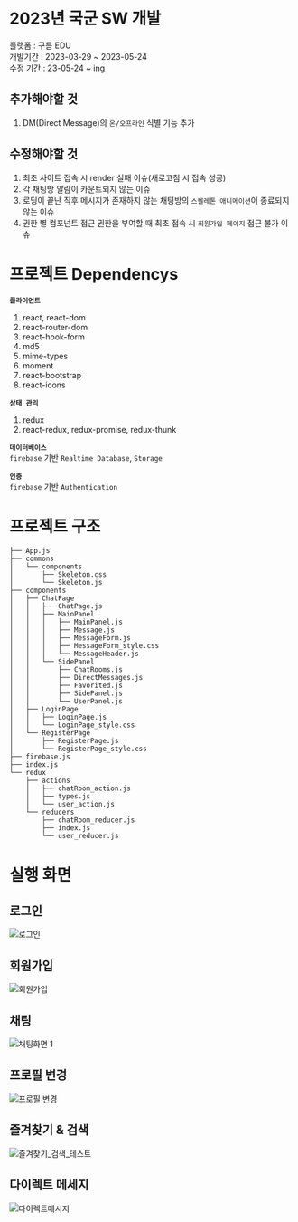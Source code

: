 # 2023년 국군 SW 개발  
플랫폼 : 구름 EDU  
개발기간 : 2023-03-29 ~ 2023-05-24  
수정 기간 : 23-05-24 ~ ing
  
## 추가해야할 것 
1. DM(Direct Message)의 `온/오프라인` 식별 기능 추가  

## 수정해야할 것
1. 최초 사이트 접속 시 render 실패 이슈(새로고침 시 접속 성공)  
2. 각 채팅방 알람이 카운트되지 않는 이슈  
3. 로딩이 끝난 직후 메시지가 존재하지 않는 채팅방의 `스켈레톤 애니메이션`이 종료되지 않는 이슈  
4. 권한 별 컴포넌트 접근 권한을 부여할 때 최초 접속 시 `회원가입 페이지` 접근 불가 이슈  

# 프로젝트 Dependencys
**`클라이언트`**  
1. react, react-dom  
2. react-router-dom  
3. react-hook-form  
4. md5  
5. mime-types  
6. moment  
7. react-bootstrap  
8. react-icons  
  
**`상태 관리`**  
1. redux  
2. react-redux, redux-promise, redux-thunk  

**`데이터베이스`**  
`firebase` 기반 `Realtime Database`, `Storage`  
  
**`인증`**  
`firebase` 기반 `Authentication`  

# 프로젝트 구조
```console
├── App.js
├── commons
│   └── components
│       ├── Skeleton.css
│       └── Skeleton.js
├── components
│   ├── ChatPage
│   │   ├── ChatPage.js
│   │   ├── MainPanel
│   │   │   ├── MainPanel.js
│   │   │   ├── Message.js
│   │   │   ├── MessageForm.js
│   │   │   ├── MessageForm_style.css
│   │   │   └── MessageHeader.js
│   │   └── SidePanel
│   │       ├── ChatRooms.js
│   │       ├── DirectMessages.js
│   │       ├── Favorited.js
│   │       ├── SidePanel.js
│   │       └── UserPanel.js
│   ├── LoginPage
│   │   ├── LoginPage.js
│   │   └── LoginPage_style.css
│   └── RegisterPage
│       ├── RegisterPage.js
│       └── RegisterPage_style.css
├── firebase.js
├── index.js
└── redux
    ├── actions
    │   ├── chatRoom_action.js
    │   ├── types.js
    │   └── user_action.js
    └── reducers
        ├── chatRoom_reducer.js
        ├── index.js
        └── user_reducer.js
```

# 실행 화면
## 로그인
![로그인](https://github.com/YunDaeHyeon/WorkBee/assets/62231651/1edc86f1-b279-463b-9662-7031ad966a6c)

## 회원가입
![회원가입](https://github.com/YunDaeHyeon/WorkBee/assets/62231651/629458d0-34ee-4618-8e37-c5b7a855c48e)  
  
## 채팅
![채팅화면 1](https://github.com/YunDaeHyeon/WorkBee/assets/62231651/686fb80b-ab90-4ddb-8f7a-aba20837ef34)  
  
## 프로필 변경
![프로필 변경](https://github.com/YunDaeHyeon/WorkBee/assets/62231651/258cce9f-d0fd-4485-83a6-f4aa0ee09d85)  
  
## 즐겨찾기 & 검색
![즐겨찾기_검색_테스트](https://github.com/YunDaeHyeon/WorkBee/assets/62231651/48e54d48-0b2a-4d3f-b16c-52d2862dbcbe)  
  
## 다이렉트 메세지
![다이렉트메시지](https://github.com/YunDaeHyeon/WorkBee/assets/62231651/3d18e2f5-a657-4939-9a20-bcacd95eecb6)  
  